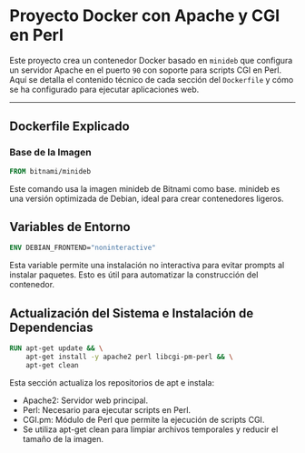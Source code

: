 # Proyecto Docker con Apache y CGI en Perl

Este proyecto crea un contenedor Docker basado en `minideb` que configura un servidor Apache en el puerto `90` con soporte para scripts CGI en Perl. Aquí se detalla el contenido técnico de cada sección del `Dockerfile` y cómo se ha configurado para ejecutar aplicaciones web.

---

## Dockerfile Explicado

### Base de la Imagen
```dockerfile
FROM bitnami/minideb
```
Este comando usa la imagen minideb de Bitnami como base. minideb es una versión optimizada de Debian, ideal para crear contenedores ligeros.

## Variables de Entorno
```dockerfile
ENV DEBIAN_FRONTEND="noninteractive"
```
Esta variable permite una instalación no interactiva para evitar prompts al instalar paquetes. Esto es útil para automatizar la construcción del contenedor.

## Actualización del Sistema e Instalación de Dependencias
```dockerfile
RUN apt-get update && \
    apt-get install -y apache2 perl libcgi-pm-perl && \
    apt-get clean
```
Esta sección actualiza los repositorios de apt e instala:

- Apache2: Servidor web principal.
- Perl: Necesario para ejecutar scripts en Perl.
- CGI.pm: Módulo de Perl que permite la ejecución de scripts CGI.
- Se utiliza apt-get clean para limpiar archivos temporales y reducir el tamaño de la imagen.








